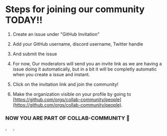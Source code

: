 # Steps for joining our community TODAY!!

1. Create an issue under "GitHub Invitation"

2. Add your GitHub username, discord username, Twitter handle

3. And submit the issue

4. For now, Our moderators will send you an invite link as we are having a issue doing it automatically, but in a bit it will be completly automatic when you create a issue and instant.

5. Click on the invitation link and join the community!

6. Make the organization visible on your profile by going to [https://github.com/orgs/collab-community/people](https://github.com/orgs/collab-community/people).

### NOW YOU ARE PART OF COLLAB-COMMUNITY 🎉

<a href = "https://discord.gg/PGadh3Vyuv"><img src = "https://img.icons8.com/color/344/discord-logo.png" style ="height:4%; width:4%;"></a>
<a href = "https://twitter.com/collab__"><img src = "https://img.icons8.com/fluency/344/twitter.png" style ="height:4%; width:4%;"></a>

